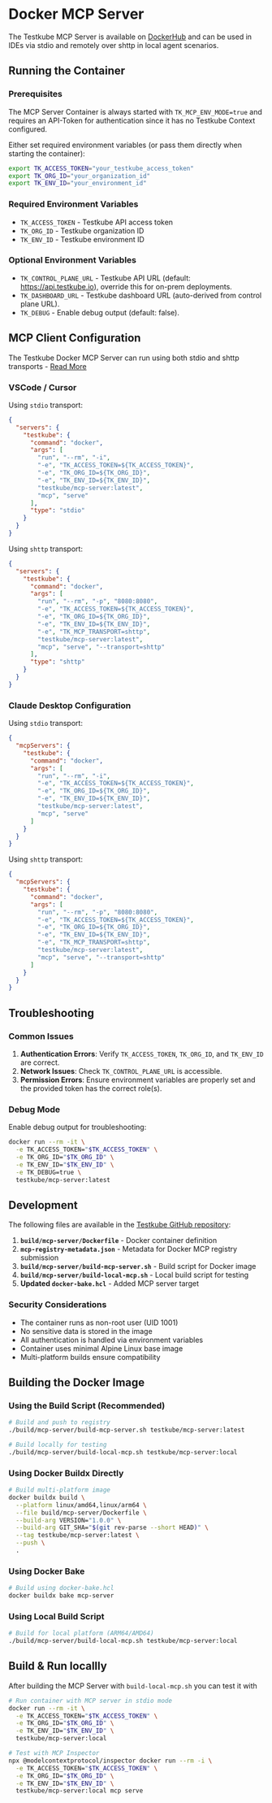 # Docker MCP Server

The Testkube MCP Server is available on [DockerHub](https://hub.docker.com/repository/docker/testkube/mcp-server) and can 
be used in IDEs via stdio and remotely over shttp in local agent scenarios.

## Running the Container

### Prerequisites

The MCP Server Container is always started with `TK_MCP_ENV_MODE=true` and requires an API-Token for authentication since it has no Testkube Context configured.

Either set required environment variables (or pass them directly when starting the container):

```bash
export TK_ACCESS_TOKEN="your_testkube_access_token"
export TK_ORG_ID="your_organization_id"
export TK_ENV_ID="your_environment_id"
```

### Required Environment Variables

- `TK_ACCESS_TOKEN` - Testkube API access token
- `TK_ORG_ID` - Testkube organization ID  
- `TK_ENV_ID` - Testkube environment ID

### Optional Environment Variables

- `TK_CONTROL_PLANE_URL` - Testkube API URL (default: https://api.testkube.io), override this for on-prem deployments. 
- `TK_DASHBOARD_URL` - Testkube dashboard URL (auto-derived from control plane URL).
- `TK_DEBUG` - Enable debug output (default: false).

## MCP Client Configuration

The Testkube Docker MCP Server can run using both stdio and shttp transports - [Read More](/articles/mcp-overview#mcp-server-transport-modes)

### VSCode / Cursor

Using `stdio` transport:

```json
{
  "servers": {
    "testkube": {
      "command": "docker",
      "args": [
        "run", "--rm", "-i",
        "-e", "TK_ACCESS_TOKEN=${TK_ACCESS_TOKEN}",
        "-e", "TK_ORG_ID=${TK_ORG_ID}",
        "-e", "TK_ENV_ID=${TK_ENV_ID}",
        "testkube/mcp-server:latest",
        "mcp", "serve"
      ],
      "type": "stdio"
    }
  }
}
```

Using `shttp` transport:

```json
{
  "servers": {
    "testkube": {
      "command": "docker",
      "args": [
        "run", "--rm", "-p", "8080:8080",
        "-e", "TK_ACCESS_TOKEN=${TK_ACCESS_TOKEN}",
        "-e", "TK_ORG_ID=${TK_ORG_ID}",
        "-e", "TK_ENV_ID=${TK_ENV_ID}",
        "-e", "TK_MCP_TRANSPORT=shttp",
        "testkube/mcp-server:latest",
        "mcp", "serve", "--transport=shttp"
      ],
      "type": "shttp"
    }
  }
}
```

### Claude Desktop Configuration

Using `stdio` transport:

```json
{
  "mcpServers": {
    "testkube": {
      "command": "docker",
      "args": [
        "run", "--rm", "-i",
        "-e", "TK_ACCESS_TOKEN=${TK_ACCESS_TOKEN}",
        "-e", "TK_ORG_ID=${TK_ORG_ID}",
        "-e", "TK_ENV_ID=${TK_ENV_ID}",
        "testkube/mcp-server:latest",
        "mcp", "serve"
      ]
    }
  }
}
```

Using `shttp` transport:

```json
{
  "mcpServers": {
    "testkube": {
      "command": "docker",
      "args": [
        "run", "--rm", "-p", "8080:8080",
        "-e", "TK_ACCESS_TOKEN=${TK_ACCESS_TOKEN}",
        "-e", "TK_ORG_ID=${TK_ORG_ID}",
        "-e", "TK_ENV_ID=${TK_ENV_ID}",
        "-e", "TK_MCP_TRANSPORT=shttp",
        "testkube/mcp-server:latest",
        "mcp", "serve", "--transport=shttp"
      ]
    }
  }
}
```

## Troubleshooting

### Common Issues

1. **Authentication Errors**: Verify `TK_ACCESS_TOKEN`, `TK_ORG_ID`, and `TK_ENV_ID` are correct.
2. **Network Issues**: Check `TK_CONTROL_PLANE_URL` is accessible.
3. **Permission Errors**: Ensure environment variables are properly set and the provided token has the correct role(s).

### Debug Mode

Enable debug output for troubleshooting:

```bash
docker run --rm -it \
  -e TK_ACCESS_TOKEN="$TK_ACCESS_TOKEN" \
  -e TK_ORG_ID="$TK_ORG_ID" \
  -e TK_ENV_ID="$TK_ENV_ID" \
  -e TK_DEBUG=true \
  testkube/mcp-server:latest
```

## Development

The following files are available in the [Testkube GitHub repository](https://github.com/kubeshop/testkube):

1. **`build/mcp-server/Dockerfile`** - Docker container definition
2. **`mcp-registry-metadata.json`** - Metadata for Docker MCP registry submission
3. **`build/mcp-server/build-mcp-server.sh`** - Build script for Docker image
4. **`build/mcp-server/build-local-mcp.sh`** - Local build script for testing
5. **Updated `docker-bake.hcl`** - Added MCP server target

### Security Considerations

- The container runs as non-root user (UID 1001)
- No sensitive data is stored in the image
- All authentication is handled via environment variables
- Container uses minimal Alpine Linux base image
- Multi-platform builds ensure compatibility

## Building the Docker Image

### Using the Build Script (Recommended)

```bash
# Build and push to registry
./build/mcp-server/build-mcp-server.sh testkube/mcp-server:latest

# Build locally for testing
./build/mcp-server/build-local-mcp.sh testkube/mcp-server:local
```

### Using Docker Buildx Directly

```bash
# Build multi-platform image
docker buildx build \
  --platform linux/amd64,linux/arm64 \
  --file build/mcp-server/Dockerfile \
  --build-arg VERSION="1.0.0" \
  --build-arg GIT_SHA="$(git rev-parse --short HEAD)" \
  --tag testkube/mcp-server:latest \
  --push \
  .
```

### Using Docker Bake

```bash
# Build using docker-bake.hcl
docker buildx bake mcp-server
```

### Using Local Build Script

```bash
# Build for local platform (ARM64/AMD64)
./build/mcp-server/build-local-mcp.sh testkube/mcp-server:local
```

## Build & Run locallly

After building the MCP Server with `build-local-mcp.sh` you can test it with

```bash
# Run container with MCP server in stdio mode
docker run --rm -it \
  -e TK_ACCESS_TOKEN="$TK_ACCESS_TOKEN" \
  -e TK_ORG_ID="$TK_ORG_ID" \
  -e TK_ENV_ID="$TK_ENV_ID" \
  testkube/mcp-server:local

# Test with MCP Inspector
npx @modelcontextprotocol/inspector docker run --rm -i \
  -e TK_ACCESS_TOKEN="$TK_ACCESS_TOKEN" \
  -e TK_ORG_ID="$TK_ORG_ID" \
  -e TK_ENV_ID="$TK_ENV_ID" \
  testkube/mcp-server:local mcp serve
```